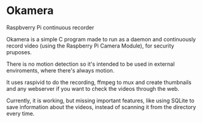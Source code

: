 # Okamera
Raspbverry Pi continuous recorder

Okamera is a simple C program made to run as a daemon and continuously record video (using the Raspberry Pi Camera Module), for security pruposes.

There is no motion detection so it's intended to be used in external enviroments, where there's always motion.

It uses raspivid to do the recording, ffmpeg to mux and create thumbnails and any webserver if you want to check the videos through the web.

Currently, it is working, but missing important features, like using SQLite to save information about the videos, instead of scanning it from the directory every time.
